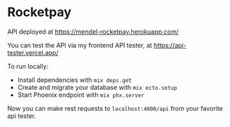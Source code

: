 # Rocketpay

API deployed at https://mendel-rocketpay.herokuapp.com/

You can test the API via my frontend API tester, at https://api-tester.vercel.app/

To run locally:

  * Install dependencies with `mix deps.get`
  * Create and migrate your database with `mix ecto.setup`
  * Start Phoenix endpoint with `mix phx.server`

Now you can make rest requests to `localhost:4000/api` from your favorite api tester.
